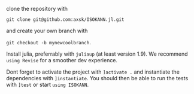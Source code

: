 clone the repository with

`git clone git@github.com:axsk/ISOKANN.jl.git`

and create your own branch with

`git checkout -b mynewcoolbranch`.

Install julia, preferrably with `juliaup` (at least version 1.9).
We recommend `using Revise` for a smoother dev experience.

Dont forget to activate the project with `]activate .`
and instantiate the dependencies with `]instantiate`.
You should then be able to run the tests with `]test`
or start `using ISOKANN`.
